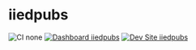 # iiedpubs

![CI none](https://img.shields.io/badge/ci-none-orange.svg)
[![Dashboard iiedpubs](https://img.shields.io/badge/dashboard-iiedpubs-yellow.svg)](https://dashboard.pantheon.io/sites/73560d01-9949-4481-a1e5-5a636cc80c01#dev/code)
[![Dev Site iiedpubs](https://img.shields.io/badge/site-iiedpubs-blue.svg)](http://dev-iiedpubs.pantheonsite.io/)